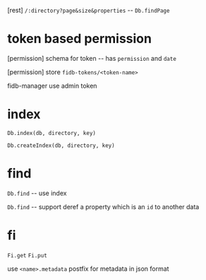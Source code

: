 [rest] `/:directory?page&size&properties` -- `Db.findPage`

# token based permission

[permission] schema for token -- has `permission` and `date`

[permission] store `fidb-tokens/<token-name>`

fidb-manager use admin token

# index

`Db.index(db, directory, key)`

`Db.createIndex(db, directory, key)`

# find

`Db.find` -- use index

`Db.find` -- support deref a property which is an `id` to another data

# fi

`Fi.get`
`Fi.put`

use `<name>.metadata` postfix for metadata in json format
